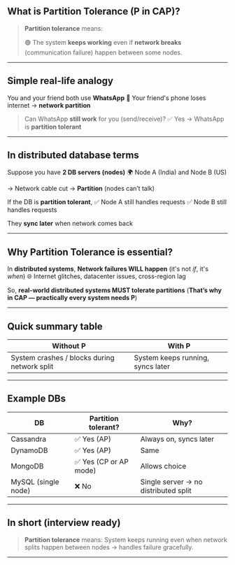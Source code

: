 ## **What is Partition Tolerance (P in CAP)?**

> **Partition tolerance** means:
>
> 🟢 The system **keeps working** even if **network breaks** (communication failure) happen between some nodes.

---

## **Simple real-life analogy**

You and your friend both use **WhatsApp**
📶 Your friend's phone loses internet → **network partition**

> Can WhatsApp **still work** for you (send/receive)?
> ✅ Yes → WhatsApp is **partition tolerant**

---

## **In distributed database terms**

Suppose you have **2 DB servers (nodes)**
🌍 Node A (India) and Node B (US)

→ Network cable cut → **Partition** (nodes can’t talk)

If the DB is **partition tolerant**,
✅ Node A still handles requests
✅ Node B still handles requests

They **sync later** when network comes back

---

## **Why Partition Tolerance is essential?**

In **distributed systems**,
**Network failures WILL happen** (it's not *if*, it's *when*)
🌐 Internet glitches, datacenter issues, cross-region lag

So, **real-world distributed systems MUST tolerate partitions**
(**That’s why in CAP — practically every system needs P**)

---

## **Quick summary table**

| **Without P**                                | **With P**                        |
| -------------------------------------------- | --------------------------------- |
| System crashes / blocks during network split | System keeps running, syncs later |

---

## **Example DBs**

| **DB**              | **Partition tolerant?** | **Why?**                             |
| ------------------- | ----------------------- | ------------------------------------ |
| Cassandra           | ✅ Yes (AP)              | Always on, syncs later               |
| DynamoDB            | ✅ Yes (AP)              | Same                                 |
| MongoDB             | ✅ Yes (CP or AP mode)   | Allows choice                        |
| MySQL (single node) | ❌ No                    | Single server → no distributed split |

---

## **In short (interview ready)**

> **Partition tolerance** means:
> System keeps running even when network splits happen between nodes → handles failure gracefully.

---
